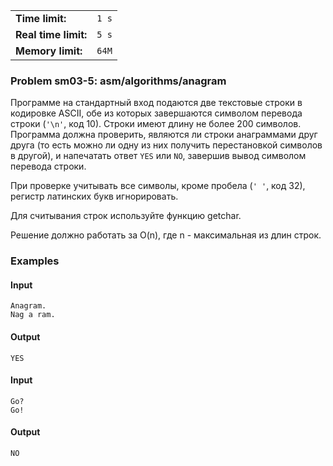 |                      |       |
|----------------------|-------|
| **Time limit:**      | `1 s` |
| **Real time limit:** | `5 s` |
| **Memory limit:**    | `64M` |


### Problem sm03-5: asm/algorithms/anagram

Программе на стандартный вход подаются две текстовые строки в кодировке ASCII, обе из которых
завершаются символом перевода строки (`'\n'`, код 10). Строки имеют длину не более 200 символов.
Программа должна проверить, являются ли строки анаграммами друг друга (то есть можно ли одну из них
получить перестановкой символов в другой), и напечатать ответ `YES` или `NO`, завершив вывод
символом перевода строки.

При проверке учитывать все символы, кроме пробела (`' '`, код 32), регистр латинских букв
игнорировать.

Для считывания строк используйте функцию getchar.

Решение должно работать за O(n), где n - максимальная из длин строк.

### Examples

#### Input

    
    
    Anagram.
    Nag a ram.

#### Output

    
    
    YES

#### Input

    
    
    Go?
    Go!

#### Output

    
    
    NO

